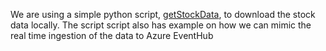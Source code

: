 We are using a simple python script, [getStockData](https://github.com/msdpalam/LearnAI/blob/main/DataGenerator/getStockData.py), to download the stock data locally. The script script also has example on how we can mimic the real time ingestion of the data to Azure EventHub
